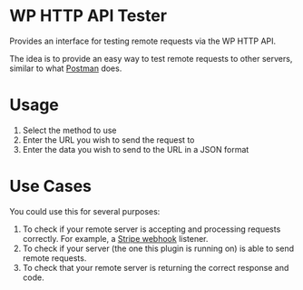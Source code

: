 WP HTTP API Tester
==================

Provides an interface for testing remote requests via the WP HTTP API.

The idea is to provide an easy way to test remote requests to other servers, similar to what [Postman](https://chrome.google.com/webstore/detail/postman-rest-client/fdmmgilgnpjigdojojpjoooidkmcomcm?hl=en) does.

Usage
=====

1. Select the method to use
2. Enter the URL you wish to send the request to
3. Enter the data you wish to send to the URL in a JSON format

Use Cases
=========

You could use this for several purposes:

1. To check if your remote server is accepting and processing requests correctly. For example, a [Stripe webhook](https://stripe.com/docs/webhooks) listener.
2. To check if your server (the one this plugin is running on) is able to send remote requests.
3. To check that your remote server is returning the correct response and code.